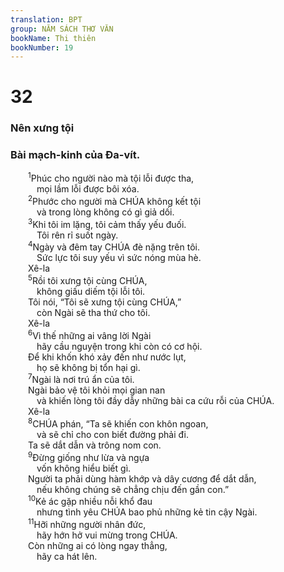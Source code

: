 ```yaml
---
translation: BPT
group: NĂM SÁCH THƠ VĂN
bookName: Thi thiên 
bookNumber: 19
---
```


<div class="title"><h1>32</h1><h3>Nên xưng tội</h3><h3>Bài mạch-kinh của Đa-vít.</h3></div>
<span class="verse thi_32_1">  <sup>1</sup>Phúc cho người nào mà tội lỗi được tha,<br/>   mọi lầm lỗi được bôi xóa.<br/></span>
<span class="verse thi_32_2">  <sup>2</sup>Phước cho người mà CHÚA không kết tội<br/>   và trong lòng không có gì giả dối.<br/></span>
<span class="verse thi_32_3">  <sup>3</sup>Khi tôi im lặng, tôi cảm thấy yếu đuối.<br/>   Tôi rên rỉ suốt ngày.<br/></span>
<span class="verse thi_32_4">  <sup>4</sup>Ngày và đêm tay CHÚA đè nặng trên tôi.<br/>   Sức lực tôi suy yếu vì sức nóng mùa hè. <br/>  Xê-la<br/></span>
<span class="verse thi_32_5">  <sup>5</sup>Rồi tôi xưng tội cùng CHÚA,<br/>   không giấu diếm tội lỗi tôi.<br/>  Tôi nói, “Tôi sẽ xưng tội cùng CHÚA,”<br/>   còn Ngài sẽ tha thứ cho tôi. <br/>  Xê-la<br/></span>
<span class="verse thi_32_6">  <sup>6</sup>Vì thế những ai vâng lời Ngài<br/>   hãy cầu nguyện trong khi còn có cơ hội.<br/>  Để khi khốn khó xảy đến như nước lụt,<br/>   họ sẽ không bị tổn hại gì.<br/></span>
<span class="verse thi_32_7">  <sup>7</sup>Ngài là nơi trú ẩn của tôi.<br/>  Ngài bảo vệ tôi khỏi mọi gian nan<br/>   và khiến lòng tôi đầy dẫy những bài ca cứu rỗi của CHÚA. <br/>  Xê-la<br/></span>
<span class="verse thi_32_8">  <sup>8</sup>CHÚA phán, “Ta sẽ khiến con khôn ngoan,<br/>   và sẽ chỉ cho con biết đường phải đi.<br/>  Ta sẽ dắt dẫn và trông nom con.<br/></span>
<span class="verse thi_32_9">  <sup>9</sup>Đừng giống như lừa và ngựa<br/>   vốn không hiểu biết gì.<br/>  Người ta phải dùng hàm khớp và dây cương để dắt dẫn,<br/>   nếu không chúng sẽ chẳng chịu đến gần con.”<br/></span>
<span class="verse thi_32_10">  <sup>10</sup>Kẻ ác gặp nhiều nỗi khổ đau<br/>   nhưng tình yêu CHÚA bao phủ những kẻ tin cậy Ngài.<br/></span>
<span class="verse thi_32_11">  <sup>11</sup>Hỡi những người nhân đức,<br/>   hãy hớn hở vui mừng trong CHÚA.<br/>  Còn những ai có lòng ngay thẳng,<br/>   hãy ca hát lên.<br/></span>

